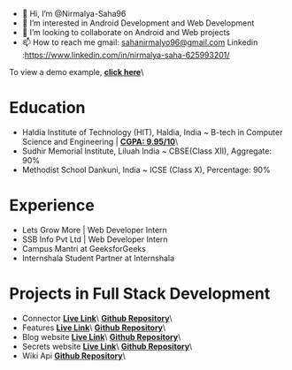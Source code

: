 - 👋 Hi, I’m @Nirmalya-Saha96
- 👀 I’m interested in Android Development and Web Development
- 💞️ I’m looking to collaborate on Android and Web projects
- 📫 How to reach me gmail: sahanirmalyo96@gmail.com
Linkedin :https://www.linkedin.com/in/nirmalya-saha-625993201/

To view a demo example, **[click here](https://nirmalya-saha-portfolio.netlify.app/)**\
<!---
Nirmalya-Saha96/Nirmalya-Saha96 is a ✨ special ✨ repository because its `README.md` (this file) appears on your GitHub profile.
You can click the Preview link to take a look at your changes.
--->

# Education

- Haldia Institute of Technology (HIT), Haldia, India 
~ B-tech in Computer Science and Engineering | **[CGPA: 9.95/10](https://drive.google.com/file/d/1yGMz3c04qAsEyFhdFihpJkj1WYL60shz/view)**\
- Sudhir Memorial Institute, Liluah India
~ CBSE(Class XII), Aggregate: 90%
- Methodist School Dankuni, India 
~ ICSE (Class X), Percentage: 90%


# Experience

- Lets Grow More | Web Developer Intern   
- SSB Info Pvt Ltd | Web Developer Intern
- Campus Mantri at GeeksforGeeks	
- Internshala Student Partner at Internshala	

# Projects  in  Full Stack Development

- Connector   **[Live Link](https://nirmalyo-socialmedia.herokuapp.com/)**\   **[Github Repository](https://github.com/Nirmalya-Saha96/Social-media-2.0)**\
- Features    **[Live Link](https://nirmalyo-features.herokuapp.com/)**\   **[Github Repository](https://github.com/Nirmalya-Saha96/Features-2.0-Vedio-Chatbot)**\
- Blog website  **[Live Link](https://gentle-beach-59251.herokuapp.com/)**\   **[Github Repository](https://github.com/Nirmalya-Saha96/Blog-Website)**\
- Secrets website   **[Live Link](https://morning-cliffs-64096.herokuapp.com/)**\   **[Github Repository](https://github.com/Nirmalya-Saha96/Secrets)**\
- Wiki Api     **[Github Repository](https://github.com/Nirmalya-Saha96/Wiki-api)**\























